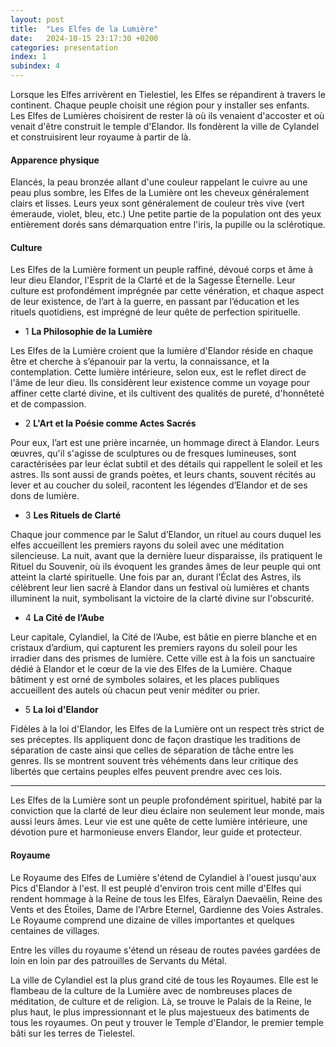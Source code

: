 ```yaml
---
layout: post
title:  "Les Elfes de la Lumière"
date:   2024-10-15 23:17:30 +0200
categories: presentation
index: 1
subindex: 4
---
```


Lorsque les Elfes arrivèrent en Tielestiel, les Elfes se répandirent à travers le continent. Chaque peuple choisit une région pour y installer ses enfants. Les Elfes de Lumières choisirent de rester là où ils venaient d'accoster et où venait d'être construit le temple d'Elandor. Ils fondèrent la ville de Cylandel et construisirent leur royaume à partir de là. 

#### Apparence physique

Elancés, la peau bronzée allant d'une couleur rappelant le cuivre au une peau plus sombre, les Elfes de la Lumière ont les cheveux généralement clairs et lisses. Leurs yeux sont généralement de couleur très vive (vert émeraude, violet, bleu, etc.) Une petite partie de la population ont des yeux entièrement dorés sans démarquation entre l'iris, la pupille ou la sclérotique.

#### Culture

Les Elfes de la Lumière forment un peuple raffiné, dévoué corps et âme à leur dieu Elandor, l'Esprit de la Clarté et de la Sagesse Éternelle. Leur culture est profondément imprégnée par cette vénération, et chaque aspect de leur existence, de l’art à la guerre, en passant par l’éducation et les rituels quotidiens, est imprégné de leur quête de perfection spirituelle.

- 1 __La Philosophie de la Lumière__

Les Elfes de la Lumière croient que la lumière d'Elandor réside en chaque être et cherche à s’épanouir par la vertu, la connaissance, et la contemplation. Cette lumière intérieure, selon eux, est le reflet direct de l'âme de leur dieu. Ils considèrent leur existence comme un voyage pour affiner cette clarté divine, et ils cultivent des qualités de pureté, d'honnêteté et de compassion.

- 2 __L'Art et la Poésie comme Actes Sacrés__

Pour eux, l’art est une prière incarnée, un hommage direct à Elandor. Leurs œuvres, qu'il s'agisse de sculptures ou de fresques lumineuses, sont caractérisées par leur éclat subtil et des détails qui rappellent le soleil et les astres. Ils sont aussi de grands poètes, et leurs chants, souvent récités au lever et au coucher du soleil, racontent les légendes d’Elandor et de ses dons de lumière.

- 3 __Les Rituels de Clarté__

Chaque jour commence par le Salut d’Elandor, un rituel au cours duquel les elfes accueillent les premiers rayons du soleil avec une méditation silencieuse. La nuit, avant que la dernière lueur disparaisse, ils pratiquent le Rituel du Souvenir, où ils évoquent les grandes âmes de leur peuple qui ont atteint la clarté spirituelle. Une fois par an, durant l’Éclat des Astres, ils célèbrent leur lien sacré à Elandor dans un festival où lumières et chants illuminent la nuit, symbolisant la victoire de la clarté divine sur l'obscurité.

- 4 __La Cité de l’Aube__

Leur capitale, Cylandiel, la Cité de l’Aube, est bâtie en pierre blanche et en cristaux d’ardium, qui capturent les premiers rayons du soleil pour les irradier dans des prismes de lumière. Cette ville est à la fois un sanctuaire dédié à Elandor et le cœur de la vie des Elfes de la Lumière. Chaque bâtiment y est orné de symboles solaires, et les places publiques accueillent des autels où chacun peut venir méditer ou prier.

- 5 __La loi d'Elandor__

Fidèles à la loi d'Elandor, les Elfes de la Lumière ont un respect très strict de ses préceptes. Ils appliquent donc de façon drastique les traditions de séparation de caste ainsi que celles de séparation de tâche entre les genres. Ils se montrent souvent très véhéments dans leur critique des libertés que certains peuples elfes peuvent prendre avec ces lois.

----

Les Elfes de la Lumière sont un peuple profondément spirituel, habité par la conviction que la clarté de leur dieu éclaire non seulement leur monde, mais aussi leurs âmes. Leur vie est une quête de cette lumière intérieure, une dévotion pure et harmonieuse envers Elandor, leur guide et protecteur.

#### Royaume

Le Royaume des Elfes de Lumière s'étend de Cylandiel à l'ouest jusqu'aux Pics d'Elandor à l'est. Il est peuplé d'environ trois cent mille d'Elfes qui rendent hommage à la Reine de tous les Elfes, Eäralyn Daevaëlin, Reine des Vents et des Étoiles, Dame de l'Arbre Eternel, Gardienne des Voies Astrales. Le Royaume comprend une dizaine de villes importantes et quelques centaines de villages. 

Entre les villes du royaume s'étend un réseau de routes pavées gardées de loin en loin par des patrouilles de Servants du Métal. 

La ville de Cylandiel est la plus grand cité de tous les Royaumes. Elle est le flambeau de la culture de la Lumière avec de nombreuses places de méditation, de culture et de religion. Là, se trouve le Palais de la Reine, le plus haut, le plus impressionnant et le plus majestueux des batiments de tous les royaumes. On peut y trouver le Temple d'Elandor, le premier temple bâti sur les terres de Tielestel. 